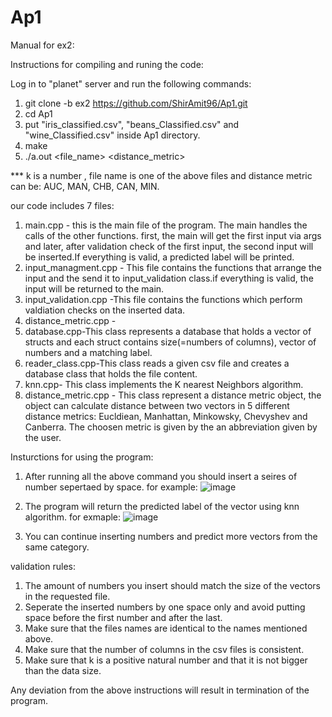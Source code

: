 # Ap1
Manual for ex2: 

Instructions for compiling and runing the code: 

Log in to "planet" server and run the following commands:
1. git clone -b ex2 https://github.com/ShirAmit96/Ap1.git
3. cd Ap1 
4. put "iris_classified.csv", "beans_Classified.csv" and "wine_Classified.csv" inside Ap1 directory.
5. make
6. ./a.out <k> <file_name> <distance_metric>

*** k is a number , file name is one of the above files and distance metric can be: AUC, MAN, CHB, CAN, MIN.

our code includes 7 files: 
1. main.cpp - this is the main file of the program. The main handles the calls of the other functions. first, the main will get the first input via args and later, after validation check of the first input, the second input will be inserted.If everything is valid, a predicted label will be printed.
2. input_managment.cpp - This file contains the functions that arrange the input and the send it to input_validation class.if everything is valid, the input will be returned to the main.
3. input_validation.cpp -This file contains the functions which perform valdiation checks on the inserted data. 
4. distance_metric.cpp -
5. database.cpp-This class represents a database that holds a vector of structs and each struct contains size(=numbers of columns), vector of numbers and a matching label.
6. reader_class.cpp-This class reads a given csv file and creates a database class that holds the file content.
7. knn.cpp- This class implements the K nearest Neighbors algorithm. 
8. distance_metric.cpp - This class represent a distance metric object, the object can calculate distance between two vectors in 5 different distance metrics: Eucldiean, Manhattan, Minkowsky, Chevyshev and Canberra. The choosen metric is given by the an abbreviation given by the user.

Insturctions for using the program:

1. After running all the above command you should insert a seires of number sepertaed by space.
  for example:
  ![image](https://user-images.githubusercontent.com/90501635/207835511-1befbe1a-e5e7-4eda-a1a8-2fd903c1a633.png)

2. The program will return the predicted label of the vector using knn algorithm.
  for exmaple:
  ![image](https://user-images.githubusercontent.com/90501635/207835606-9018cd76-24c4-4bab-a4be-b26730622031.png)

3. You can continue inserting numbers and predict more vectors from the same category.

validation rules:
1. The amount of numbers you insert should match the size of the vectors in the requested file.
2. Seperate the inserted numbers by one space only and avoid putting space before the first number and after the last.
3. Make sure that the files names are identical to the names mentioned above.
4. Make sure that the number of columns in the csv files is consistent.
5. Make sure that k is a positive natural number and that it is not bigger than the data size.

Any deviation from the above instructions will result in termination of the program.

